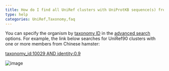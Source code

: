```yaml
---
title: How do I find all UniRef clusters with UniProtKB sequence(s) from an organism I am interested in?
type: help
categories: UniRef,Taxonomy,faq
---
```


You can specify the organism by [taxonomy ID](https://www.uniprot.org/help/taxonomy_identifier) in the [advanced search](https://www.uniprot.org/help/advanced_search) options. For example, the link below searches for UniRef90 clusters with one or more members from Chinese hamster:

[taxonomy_id:10029 AND identity:0.9](https://www.uniprot.org/uniref?query=taxonomy_id%3A10029%20AND%20identity%3A0.9)

![image](https://github.com/ebi-uniprot/uniprot-manual/raw/main/images/uniref_organism_query-1.png)
